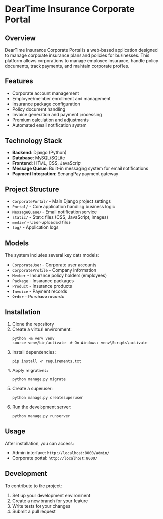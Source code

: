 # DearTime Insurance Corporate Portal

## Overview
DearTime Insurance Corporate Portal is a web-based application designed to manage corporate insurance plans and policies for businesses. This platform allows corporations to manage employee insurance, handle policy documents, track payments, and maintain corporate profiles.

## Features
- Corporate account management
- Employee/member enrollment and management
- Insurance package configuration
- Policy document handling
- Invoice generation and payment processing
- Premium calculation and adjustments
- Automated email notification system

## Technology Stack
- **Backend**: Django (Python)
- **Database**: MySQL/SQLite
- **Frontend**: HTML, CSS, JavaScript
- **Message Queue**: Built-in messaging system for email notifications
- **Payment Integration**: SenangPay payment gateway

## Project Structure
- `CorporatePortal/` - Main Django project settings
- `Portal/` - Core application handling business logic
- `MessageQueue/` - Email notification service
- `static/` - Static files (CSS, JavaScript, images)
- `media/` - User-uploaded files
- `log/` - Application logs

## Models
The system includes several key data models:
- `CorporateUser` - Corporate user accounts
- `CorporateProfile` - Company information
- `Member` - Insurance policy holders (employees)
- `Package` - Insurance packages
- `Product` - Insurance products
- `Invoice` - Payment records
- `Order` - Purchase records

## Installation
1. Clone the repository
2. Create a virtual environment:
   ```
   python -m venv venv
   source venv/bin/activate  # On Windows: venv\Scripts\activate
   ```
3. Install dependencies:
   ```
   pip install -r requirements.txt
   ```
4. Apply migrations:
   ```
   python manage.py migrate
   ```
5. Create a superuser:
   ```
   python manage.py createsuperuser
   ```
6. Run the development server:
   ```
   python manage.py runserver
   ```

## Usage
After installation, you can access:
- Admin interface: `http://localhost:8000/admin/`
- Corporate portal: `http://localhost:8000/`

## Development
To contribute to the project:
1. Set up your development environment
2. Create a new branch for your feature
3. Write tests for your changes
4. Submit a pull request